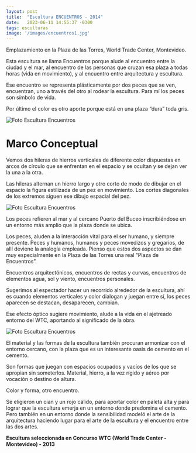 ```yaml
---
layout: post
title:  "Escultura ENCUENTROS - 2014"
date:   2023-06-11 14:55:37 -0300
tags: esculturas
image: '/images/encuentros1.jpg'
---
```

Emplazamiento en la Plaza de las Torres, World Trade Center, Montevideo.

Esta escultura se llama Encuentros porque alude al encuentro entre la ciudad y el mar, al encuentro de las personas que cruzan esa plaza a todas horas (vida en movimiento), y al encuentro entre arquitectura y escultura.

Ese encuentro se representa plásticamente por dos peces que se ven, encuentran, uno a través del otro al rodear la escultura. Para mí los peces son símbolo de vida.

Por último el color es otro aporte porque está en una plaza “dura” toda gris.

![Foto Escultura Encuentros](/images/encuentros2.jpg)

# Marco Conceptual

Vemos dos hileras de hierros verticales de diferente color dispuestas en arcos de círculo que se
enfrentan en el espacio y se ocultan y se dejan ver la una a la otra.

Las hileras alternan un hierro largo y otro corto de modo de dibujar en el espacio la figura
estilizada de un pez en movimiento. Los cortes diagonales de los extremos siguen ese dibujo
espacial del pez.

![Foto Escultura Encuentros](/images/encuentros3.jpg)

Los peces refieren al mar y al cercano Puerto del Buceo inscribiéndose en un entorno más amplio
que la plaza donde se ubica.

Los peces, aluden a la interacción vital para el ser humano, y siempre presente.
Peces y humanos, humanos y peces movedizos y gregarios, de allí deviene la analogía empleada.
Pienso que estos dos aspectos se dan muy especialmente en la Plaza de las Torres una real “Plaza
de Encuentros”.

Encuentros arquitectónicos, encuentros de rectas y curvas, encuentros de elementos agua, sol y
viento, encuentros personales.

Sugerimos al espectador hacer un recorrido alrededor de la escultura, ahí es cuando elementos
verticales y color dialogan y juegan entre sí, los peces aparecen se destacan, desaparecen,
cambian.

Ese efecto óptico sugiere movimiento, alude a la vida en el ajetreado entorno del WTC, aportando
al significado de la obra.

![Foto Escultura Encuentros](/images/encuentros4.jpg)

El material y las formas de la escultura también procuran armonizar con el entorno cercano, con
la plaza que es un interesante oasis de cemento en el cemento.

Son formas que juegan con espacios ocupados y vacíos de los que se apropian sin someterlos.
Material, hierro, a la vez rígido y aéreo por vocación o destino de altura.

Color y forma, otro encuentro.

Se eligieron un cian y un rojo cálido, para aportar color en paleta alta y para lograr que la
escultura emerja en un entorno donde predomina el cemento. Pero también en un entorno
donde la sensibilidad modeló el arte de la arquitectura haciendo lugar para el arte de la escultura
y el encuentro entre las dos artes.


**Escultura seleccionada en Concurso WTC (World Trade Center - Montevideo) - 2013**
